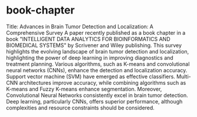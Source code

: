 # book-chapter

Title: Advances in Brain Tumor Detection and Localization: A Comprehensive Survey
A paper recently published as a book chapter in a book "INTELLIGENT DATA ANALYTICS FOR BIOINFORMATICS AND BIOMEDICAL SYSTEMS" by Scrivener and Wiley publishing. This survey highlights the evolving landscape of brain tumor detection and localization, highlighting the power of deep learning in improving diagnostics and treatment planning. Various algorithms, such as K-means and convolutional neural 
networks (CNNs), enhance the detection and localization accuracy. Support vector machine (SVM) have emerged as effective classifiers. Multi-CNN architectures improve accuracy, while combining algorithms such as K-means and Fuzzy K-means enhance segmentation. Moreover, Convolutional Neural Networks consistently excel in brain tumor detection. Deep learning, particularly CNNs, offers superior performance, although complexities and resource constraints should be considered.
